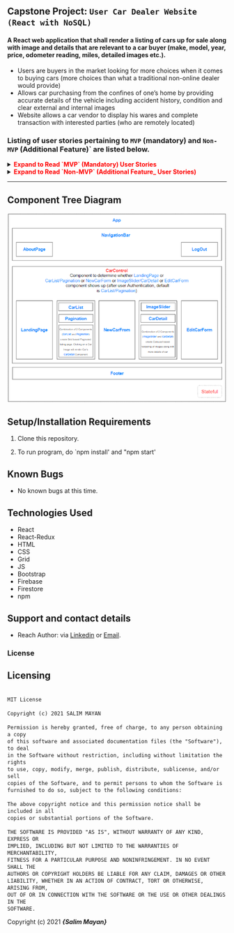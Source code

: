 
##  Capstone Project: `User Car Dealer Website (React with NoSQL)`

#### A React web application that shall render a listing of cars up for sale along with image and details that are relevant to a car buyer (make, model, year, price, odometer reading, miles, detailed images etc.). 
-   Users are buyers in the market looking for more choices when it comes to buying cars (more choices than what a traditional non-online dealer would provide)
-   Allows car purchasing from the confines of one’s home by providing accurate details of the vehicle including accident history, condition and clear external and internal images
-   Website allows a car vendor to display his wares and complete transaction with interested parties (who are remotely located)

### Listing of user stories pertaining to `MVP` (mandatory) and `Non-MVP` (Additional Feature)` are listed below.
<details>

<summary><span  style="color:red"><strong>Expand to Read `MVP` (Mandatory) User Stories</strong></summary>
 

1.  Persist new car record in Firestore
2.  Permit Update of existing record in Firestore
3.  Permit Delete of existing record in Firestore
4.  Real-time display of cars (data fetched from Firestore)
5.  Clicking on a car shall take user to “more details” page which shall have more images and additional details pertaining to clicked car.

</details>

<details>

<summary><span  style="color:red"><strong>Expand to Read `Non-MVP` (Additional Feature_ User Stories)</strong></summary>

1.  Authentication
2.  Authorization (ADMIN shall have greater level of Privileges such as Delete record, update record etc.)
3.  Styling with Grid, stylesheets, and CSS objects
4.  User can click on "Like" button as a a bookmarking feature

</details>

*** 

## Component Tree Diagram

![Component Tree Diagram](https://github.com/salimmayan/capstone-car-dealership/blob/main/src/img/ComponentDiagram.png)
 

## Setup/Installation Requirements

1. Clone this repository.

2. To run program, do `npm install' and "npm start'

## Known Bugs

* No known bugs at this time.

## Technologies Used

* React
* React-Redux
* HTML
* CSS
* Grid
* JS
* Bootstrap
* Firebase
* Firestore
* npm

## Support and contact details

* Reach Author: via <a  href="https://www.linkedin.com/in/salim-mayan/"  target="_blank">Linkedin</a> or <a  href="mailto:mailsalim@gmail.com"  target="_blank">Email</a>.

### License

## Licensing

```

MIT License

Copyright (c) 2021 SALIM MAYAN

Permission is hereby granted, free of charge, to any person obtaining a copy
of this software and associated documentation files (the "Software"), to deal
in the Software without restriction, including without limitation the rights
to use, copy, modify, merge, publish, distribute, sublicense, and/or sell
copies of the Software, and to permit persons to whom the Software is
furnished to do so, subject to the following conditions:

The above copyright notice and this permission notice shall be included in all
copies or substantial portions of the Software.

THE SOFTWARE IS PROVIDED "AS IS", WITHOUT WARRANTY OF ANY KIND, EXPRESS OR
IMPLIED, INCLUDING BUT NOT LIMITED TO THE WARRANTIES OF MERCHANTABILITY,
FITNESS FOR A PARTICULAR PURPOSE AND NONINFRINGEMENT. IN NO EVENT SHALL THE
AUTHORS OR COPYRIGHT HOLDERS BE LIABLE FOR ANY CLAIM, DAMAGES OR OTHER
LIABILITY, WHETHER IN AN ACTION OF CONTRACT, TORT OR OTHERWISE, ARISING FROM,
OUT OF OR IN CONNECTION WITH THE SOFTWARE OR THE USE OR OTHER DEALINGS IN THE
SOFTWARE.

```


Copyright (c) 2021 **_{Salim Mayan}_**